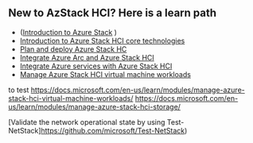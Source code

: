## New to AzStack HCI? Here is a learn path
- ([Introduction to Azure Stack](https://docs.microsoft.com/en-us/learn/modules/intro-to-azure-stack/) )
- [Introduction to Azure Stack HCI core technologies](https://docs.microsoft.com/en-us/learn/modules/azure-stack-hci-technologies/)
- [Plan and deploy Azure Stack HC](https://docs.microsoft.com/en-us/learn/modules/azure-stack-hci-plan-deploy/)
- [Integrate Azure Arc and Azure Stack HCI](https://docs.microsoft.com/en-us/learn/modules/stack-hci-arc-integration/)
- [Integrate Azure services with Azure Stack HCI](https://docs.microsoft.com/en-us/learn/modules/integrate-azure-services-with-azure-stack-hci/)
- [Manage Azure Stack HCI virtual machine workloads](https://docs.microsoft.com/en-us/learn/modules/manage-azure-stack-hci-virtual-machine-workloads/)


to test
https://docs.microsoft.com/en-us/learn/modules/manage-azure-stack-hci-virtual-machine-workloads/
https://docs.microsoft.com/en-us/learn/modules/manage-azure-stack-hci-storage/


[Validate the network operational state by using Test-NetStack]https://github.com/microsoft/Test-NetStack)